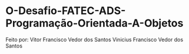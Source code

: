 # O-Desafio-FATEC-ADS-Programação-Orientada-A-Objetos

Feito por:
Vitor Francisco Vedor dos Santos
Vinicius Francisco Vedor dos Santos
